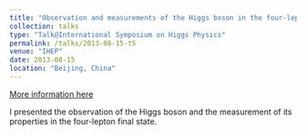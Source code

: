 ```yaml
---
title: "Observation and measurements of the Higgs boson in the four-lepton decay mode"
collection: talks
type: "Talk@International Symposium on Higgs Physics"
permalink: /talks/2013-08-15-t5
venue: "IHEP"
date: 2013-08-15
location: "Beijing, China"
---
```


[More information here](http://indico.ihep.ac.cn/event/3029/session/5/contribution/47/material/slides/0.pdf)

I presented the observation of the Higgs boson and the measurement of its properties in the four-lepton final state.
